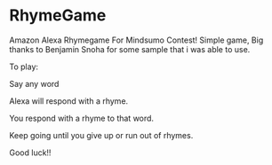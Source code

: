 # RhymeGame
Amazon Alexa Rhymegame For Mindsumo Contest!
Simple game, Big thanks to Benjamin Snoha for some sample that i was able to use.


To play:


Say any word

Alexa will respond with a rhyme.

You respond with a rhyme to that word.

Keep going until you give up or run out of rhymes.

Good luck!!

